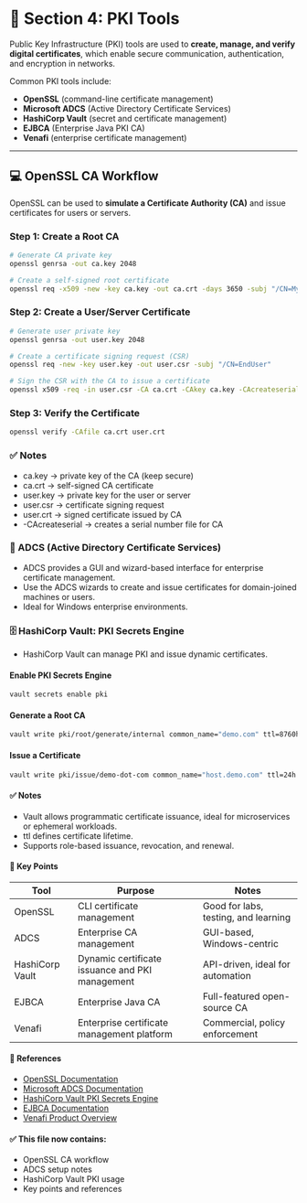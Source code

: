 # 🧩 Section 4: PKI Tools

Public Key Infrastructure (PKI) tools are used to **create, manage, and verify digital certificates**, which enable secure communication, authentication, and encryption in networks.  

Common PKI tools include:
- **OpenSSL** (command-line certificate management)  
- **Microsoft ADCS** (Active Directory Certificate Services)  
- **HashiCorp Vault** (secret and certificate management)  
- **EJBCA** (Enterprise Java PKI CA)  
- **Venafi** (enterprise certificate management)

---

## 💻 OpenSSL CA Workflow

OpenSSL can be used to **simulate a Certificate Authority (CA)** and issue certificates for users or servers.

### Step 1: Create a Root CA

```bash
# Generate CA private key
openssl genrsa -out ca.key 2048

# Create a self-signed root certificate
openssl req -x509 -new -key ca.key -out ca.crt -days 3650 -subj "/CN=MyDemoCA"
```
### Step 2: Create a User/Server Certificate

```bash
# Generate user private key
openssl genrsa -out user.key 2048

# Create a certificate signing request (CSR)
openssl req -new -key user.key -out user.csr -subj "/CN=EndUser"

# Sign the CSR with the CA to issue a certificate
openssl x509 -req -in user.csr -CA ca.crt -CAkey ca.key -CAcreateserial -out user.crt -days 365
```
### Step 3: Verify the Certificate
 
```bash
openssl verify -CAfile ca.crt user.crt
```
### ✅ Notes

- ca.key → private key of the CA (keep secure)
- ca.crt → self-signed CA certificate
- user.key → private key for the user or server
- user.csr → certificate signing request
- user.crt → signed certificate issued by CA
- -CAcreateserial → creates a serial number file for CA

### 🏢 ADCS (Active Directory Certificate Services)

- ADCS provides a GUI and wizard-based interface for enterprise certificate management.
- Use the ADCS wizards to create and issue certificates for domain-joined machines or users.
- Ideal for Windows enterprise environments.

### 🗄️ HashiCorp Vault: PKI Secrets Engine

- HashiCorp Vault can manage PKI and issue dynamic certificates.

#### Enable PKI Secrets Engine

```bash
vault secrets enable pki
```
#### Generate a Root CA
```bash
vault write pki/root/generate/internal common_name="demo.com" ttl=8760h
```
#### Issue a Certificate
```bash
vault write pki/issue/demo-dot-com common_name="host.demo.com" ttl=24h
```
#### ✅ Notes

- Vault allows programmatic certificate issuance, ideal for microservices or ephemeral workloads.
- ttl defines certificate lifetime.
- Supports role-based issuance, revocation, and renewal.

#### 🧠 Key Points
| Tool            | Purpose                                         | Notes                                |
| --------------- | ----------------------------------------------- | ------------------------------------ |
| OpenSSL         | CLI certificate management                      | Good for labs, testing, and learning |
| ADCS            | Enterprise CA management                        | GUI-based, Windows-centric           |
| HashiCorp Vault | Dynamic certificate issuance and PKI management | API-driven, ideal for automation     |
| EJBCA           | Enterprise Java CA                              | Full-featured open-source CA         |
| Venafi          | Enterprise certificate management platform      | Commercial, policy enforcement       |

#### 📘 References

- [OpenSSL Documentation](https://www.openssl.org/docs/)
- [Microsoft ADCS Documentation](https://docs.microsoft.com/en-us/windows-server/identity/ad-fs/ad-cs/active-directory-certificate-services-overview)
- [HashiCorp Vault PKI Secrets Engine](https://developer.hashicorp.com/vault/docs/secrets/pki)
- [EJBCA Documentation](https://www.ejbca.org/docs/)
- [Venafi Product Overview](https://www.venafi.com/)

#### ✅ This file now contains:  
- OpenSSL CA workflow
- ADCS setup notes
- HashiCorp Vault PKI usage
- Key points and references